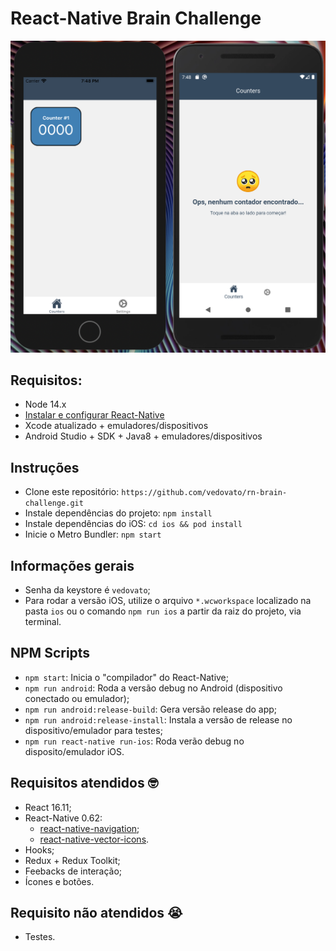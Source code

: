# React-Native Brain  Challenge

![rn-brain-challenge](./SCREENS.png)

## Requisitos: 
- Node 14.x
- [Instalar e configurar React-Native](https://reactnative.dev/docs/environment-setup)
- Xcode atualizado + emuladores/dispositivos
- Android Studio + SDK + Java8 + emuladores/dispositivos

## Instruções
- Clone este repositório: `https://github.com/vedovato/rn-brain-challenge.git`
- Instale dependências do projeto: `npm install`
- Instale dependências do iOS: `cd ios && pod install`
- Inicie o Metro Bundler: `npm start`

## Informações gerais
- Senha da keystore é `vedovato`;
- Para rodar a versão iOS, utilize o arquivo `*.wcworkspace` localizado na pasta `ios` ou o comando `npm run ios` a partir da raiz do projeto, via terminal.

## NPM Scripts
- `npm start`: Inicia o "compilador" do React-Native;
- `npm run android`: Roda a versão debug no Android (dispositivo conectado ou emulador);
- `npm run android:release-build`: Gera versão release do app;
- `npm run android:release-install`: Instala a versão de release no dispositivo/emulador para testes;
- `npm run react-native run-ios`: Roda verão debug no disposito/emulador iOS.


## Requisitos atendidos 🤓
- React 16.11;
- React-Native 0.62:
	- [react-native-navigation](https://wix.github.io/react-native-navigation/);
	- [react-native-vector-icons](https://github.com/oblador/react-native-vector-icons).
- Hooks;
- Redux + Redux Toolkit;
- Feebacks de interação;
- Ícones e botões.

## Requisito não atendidos 😭
- Testes.
